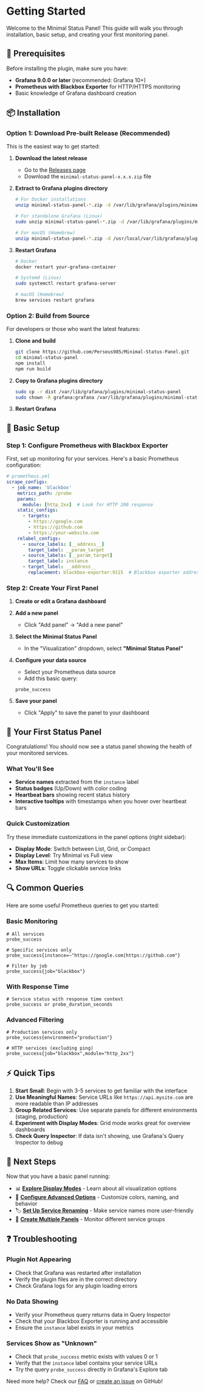 # Getting Started

Welcome to the Minimal Status Panel! This guide will walk you through installation, basic setup, and creating your first monitoring panel.

## 🎯 Prerequisites

Before installing the plugin, make sure you have:

- **Grafana 9.0.0 or later** (recommended: Grafana 10+)
- **Prometheus with Blackbox Exporter** for HTTP/HTTPS monitoring
- Basic knowledge of Grafana dashboard creation

## 📦 Installation

### Option 1: Download Pre-built Release (Recommended)

This is the easiest way to get started:

1. **Download the latest release**
   - Go to the [Releases page](https://github.com/Perseus985/Minimal-Status-Panel/releases/latest)
   - Download the `minimal-status-panel-x.x.x.zip` file

2. **Extract to Grafana plugins directory**
   ```bash
   # For Docker installations
   unzip minimal-status-panel-*.zip -d /var/lib/grafana/plugins/minimal-status-panel/

   # For standalone Grafana (Linux)
   sudo unzip minimal-status-panel-*.zip -d /var/lib/grafana/plugins/minimal-status-panel/

   # For macOS (Homebrew)
   unzip minimal-status-panel-*.zip -d /usr/local/var/lib/grafana/plugins/minimal-status-panel/
   ```

3. **Restart Grafana**
   ```bash
   # Docker
   docker restart your-grafana-container

   # Systemd (Linux)
   sudo systemctl restart grafana-server

   # macOS (Homebrew)
   brew services restart grafana
   ```

### Option 2: Build from Source

For developers or those who want the latest features:

1. **Clone and build**
   ```bash
   git clone https://github.com/Perseus985/Minimal-Status-Panel.git
   cd minimal-status-panel
   npm install
   npm run build
   ```

2. **Copy to Grafana plugins directory**
   ```bash
   sudo cp -r dist /var/lib/grafana/plugins/minimal-status-panel
   sudo chown -R grafana:grafana /var/lib/grafana/plugins/minimal-status-panel
   ```

3. **Restart Grafana**

## 🔧 Basic Setup

### Step 1: Configure Prometheus with Blackbox Exporter

First, set up monitoring for your services. Here's a basic Prometheus configuration:

```yaml
# prometheus.yml
scrape_configs:
  - job_name: 'blackbox'
    metrics_path: /probe
    params:
      module: [http_2xx]  # Look for HTTP 200 response
    static_configs:
      - targets:
        - https://google.com
        - https://github.com
        - https://your-website.com
    relabel_configs:
      - source_labels: [__address__]
        target_label: __param_target
      - source_labels: [__param_target]
        target_label: instance
      - target_label: __address__
        replacement: blackbox-exporter:9115  # Blackbox exporter address
```

### Step 2: Create Your First Panel

1. **Create or edit a Grafana dashboard**

2. **Add a new panel**
   - Click "Add panel" → "Add a new panel"

3. **Select the Minimal Status Panel**
   - In the "Visualization" dropdown, select **"Minimal Status Panel"**

4. **Configure your data source**
   - Select your Prometheus data source
   - Add this basic query:
   ```promql
   probe_success
   ```

5. **Save your panel**
   - Click "Apply" to save the panel to your dashboard

## 🎨 Your First Status Panel

Congratulations! You should now see a status panel showing the health of your monitored services.

### What You'll See

- **Service names** extracted from the `instance` label
- **Status badges** (Up/Down) with color coding
- **Heartbeat bars** showing recent status history
- **Interactive tooltips** with timestamps when you hover over heartbeat bars

### Quick Customization

Try these immediate customizations in the panel options (right sidebar):

- **Display Mode**: Switch between List, Grid, or Compact
- **Display Level**: Try Minimal vs Full view
- **Max Items**: Limit how many services to show
- **Show URLs**: Toggle clickable service links

## 🔍 Common Queries

Here are some useful Prometheus queries to get you started:

### Basic Monitoring
```promql
# All services
probe_success

# Specific services only
probe_success{instance=~"https://google.com|https://github.com"}

# Filter by job
probe_success{job="blackbox"}
```

### With Response Time
```promql
# Service status with response time context
probe_success or probe_duration_seconds
```

### Advanced Filtering
```promql
# Production services only
probe_success{environment="production"}

# HTTP services (excluding ping)
probe_success{job="blackbox",module="http_2xx"}
```

## ⚡ Quick Tips

1. **Start Small**: Begin with 3-5 services to get familiar with the interface
2. **Use Meaningful Names**: Service URLs like `https://api.mysite.com` are more readable than IP addresses
3. **Group Related Services**: Use separate panels for different environments (staging, production)
4. **Experiment with Display Modes**: Grid mode works great for overview dashboards
5. **Check Query Inspector**: If data isn't showing, use Grafana's Query Inspector to debug

## 🚀 Next Steps

Now that you have a basic panel running:

- 📊 **[Explore Display Modes](display-modes.md)** - Learn about all visualization options
- 🔧 **[Configure Advanced Options](configuration.md)** - Customize colors, naming, and behavior
- 🏷️ **[Set Up Service Renaming](advanced-usage.md)** - Make service names more user-friendly
- 🎯 **[Create Multiple Panels](advanced-usage.md)** - Monitor different service groups

## ❓ Troubleshooting

### Plugin Not Appearing
- Check that Grafana was restarted after installation
- Verify the plugin files are in the correct directory
- Check Grafana logs for any plugin loading errors

### No Data Showing
- Verify your Prometheus query returns data in Query Inspector
- Check that your Blackbox Exporter is running and accessible
- Ensure the `instance` label exists in your metrics

### Services Show as "Unknown"
- Check that `probe_success` metric exists with values 0 or 1
- Verify that the `instance` label contains your service URLs
- Try the query `probe_success` directly in Grafana's Explore tab

Need more help? Check our [FAQ](faq.md) or [create an issue](https://github.com/Perseus985/Minimal-Status-Panel/issues) on GitHub!